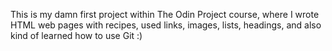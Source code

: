 This is my damn first project within The Odin Project course, where I wrote HTML web pages with recipes, used links, images, lists, headings, and also kind of learned how to use Git :)
